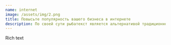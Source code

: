 ```yaml
---
name: internet
image: /assets/img/2.png
title: Повысьте популярность вашего бизнеса в интернете
description: По своей сути рыбатекст является альтернативой традиционному lorem ipsum, который вызывает у некторых людей недоумение при попытках прочитать рыбу текст.
---
```


Rich text
